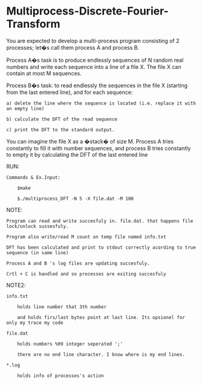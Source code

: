 # Multiprocess-Discrete-Fourier-Transform


 You are expected to develop a multi-process program consisting of 2 processes; let�s call them
process A and process B.

Process A�s task is to produce endlessly sequences of N random real numbers and write each
sequence into a line of a file X. The file X can contain at most M sequences.

Process B�s task: to read endlessly the sequences in the file X (starting from the last entered line),
and for each sequence:


	a) delete the line where the sequence is located (i.e. replace it with an empty line)

	b) calculate the DFT of the read sequence

	c) print the DFT to the standard output.


You can imagine the file X as a �stack� of size M. Process A tries constantly to fill it with number
sequences, and process B tries constantly to empty it by calculating the DFT of the last entered line









RUN:

	Commands & Ex.Input:

		$make

		$./multiprocess_DFT -N 5 -X file.dat -M 100



NOTE:

	Program can read and write succesfuly in. file.dat. that happens file lock/unlock sussesfuly.

	Program also write/read M count on temp file named info.txt

	DFT has been calculated and print to stdout correctly acording to true sequence (in same line)

	Process A and B 's log files are updating succesfuly.

	Crtl + C is handled and so processes are exiting succesfuly




NOTE2:

	info.txt

		holds line number that 3th number

		and holds firs/last bytes point at last line. Its opsionel for only my trace my code

	file.dat

		holds numbers %09 integer seperated ';'

		there are no end line character. I know where is my end lines.

	*.log

		holds info of processes's action 
		


